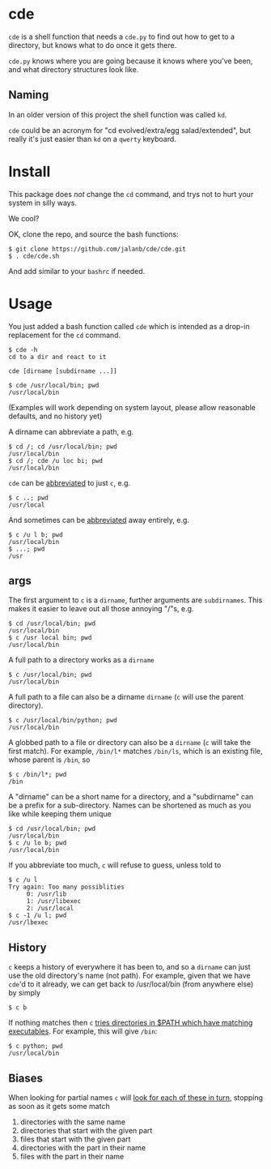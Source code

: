 cde
===

`cde` is a shell function that needs a `cde.py` to find out how to get to a directory, but knows what to do once it gets there.

`cde.py` knows where you are going because it knows where you've been, and what directory structures look like.

Naming
------

In an older version of this project the shell function was called `kd`.

`cde` could be an acronym for "cd evolved/extra/egg salad/extended", but really it's just easier than `kd` on a `qwerty` keyboard.

Install
=======

This package does *not* change the `cd` command, and trys not to hurt your system in silly ways.

We cool?

OK, clone the repo, and source the bash functions:
```shell
$ git clone https://github.com/jalanb/cde/cde.git
$ . cde/cde.sh
```

And add similar to your `bashrc` if needed.

Usage
=====

You just added a bash function called `cde` which is intended as a drop-in replacement for the `cd` command.
```shell
$ cde -h
cd to a dir and react to it

cde [dirname [subdirname ...]]

$ cde /usr/local/bin; pwd
/usr/local/bin
```

(Examples will work depending on system layout, please allow reasonable defaults, and no history yet)

A dirname can abbreviate a path, e.g.
```shell
$ cd /; cd /usr/local/bin; pwd
/usr/local/bin
$ cd /; cde /u loc bi; pwd
/usr/local/bin
```

`cde` can be [abbreviated](https://github.com/jalanb/cde/blob/v0.7.2/cde.sh#L19) to just `c`, e.g.
```shell
$ c ..; pwd
/usr/local
```

And sometimes can be [abbreviated](https://github.com/jalanb/cde/blob/v0.7.2/cde.sh#L90) away entirely, e.g.
```shell
$ c /u l b; pwd
/usr/local/bin
$ ...; pwd
/usr
```

args
----

The first argument to `c` is a `dirname`, further arguments are `subdirnames`. This makes it easier to leave out all those annoying "/"s, e.g.
```shell
$ cd /usr/local/bin; pwd
/usr/local/bin
$ c /usr local bin; pwd
/usr/local/bin
```

A full path to a directory works as a `dirname`
```shell
$ c /usr/local/bin; pwd
/usr/local/bin
```

A full path to a file can also be a dirname `dirname` (`c` will use the parent directory).
```shell
$ c /usr/local/bin/python; pwd
/usr/local/bin
```

A globbed path to a file or directory can also be a `dirname` (`c` will take the first match). For example, `/bin/l*` matches `/bin/ls`, which is an existing file, whose parent is `/bin`, so
```shell
$ c /bin/l*; pwd
/bin
```

A "dirname" can be a short name for a directory, and a "subdirname" can be a prefix for a sub-directory. Names can be shortened as much as you like while keeping them unique

```shell
$ cd /usr/local/bin; pwd
/usr/local/bin
$ c /u lo b; pwd
/usr/local/bin
```

If you abbreviate too much, `c` will refuse to guess, unless told to
```shell
$ c /u l
Try again: Too many possiblities
	 0: /usr/lib
	 1: /usr/libexec
	 2: /usr/local
$ c -1 /u l; pwd
/usr/lbexec
```

History
-------

`c` keeps a history of everywhere it has been to, and so a `dirname` can just use the old directory's name (not path). For example, given that we have `cde`'d to it already, we can get back to /usr/local/bin (from anywhere else) by simply
```shell
$ c b
```

If nothing matches then `c` [tries directories in $PATH which have matching executables](https://github.com/jalanb/cde/blob/v0.7.2/cde.py#L261). For example, this will give `/bin`:

```shell
$ c python; pwd
/usr/local/bin
```

Biases
------

When looking for partial names `c` will [look for each of these in turn](https://github.com/jalanb/cde/blob/v0.7.2/cde.py#L649), stopping as soon as it gets some match

1. directories with the same name
2. directories that start with the given part
3. files that start with the given part
4. directories with the part in their name
4. files with the part in their name

